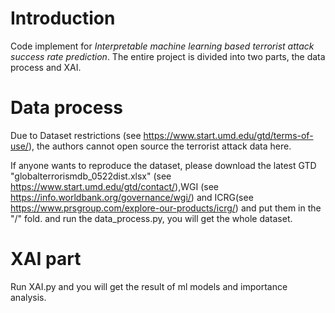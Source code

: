 # Introduction
Code implement for _Interpretable machine learning based terrorist attack success rate prediction_.
The entire project is divided into two parts, the data process and XAI.
# Data process
Due to Dataset restrictions (see https://www.start.umd.edu/gtd/terms-of-use/), the authors cannot open source the terrorist attack data here.

If anyone wants to reproduce the dataset, please download the latest GTD "globalterrorismdb_0522dist.xlsx" (see https://www.start.umd.edu/gtd/contact/),WGI (see https://info.worldbank.org/governance/wgi/) and ICRG(see https://www.prsgroup.com/explore-our-products/icrg/) and put them in the "/" fold.
and run the data_process.py, you will get the whole dataset.
# XAI part
Run XAI.py and you will get the result of ml models and importance analysis. 
